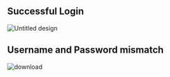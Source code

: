 ## Successful Login

![Untitled design](https://github.com/ISHA-2112/ISHA-DESAI-ISS-ASSIGNMENT/assets/89999331/bf087fdd-2420-4163-8835-6e80bac6481a)



## Username and Password mismatch

![download](https://github.com/ISHA-2112/ISHA-DESAI-ISS-ASSIGNMENT/assets/89999331/ffa4c3fd-79b3-4298-a354-c10a00363131)
